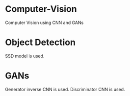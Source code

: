 # Computer-Vision
Computer Vision using CNN and GANs

# Object Detection
SSD model is used.

# GANs
Generator inverse CNN is used.
Discriminator CNN is used. 


